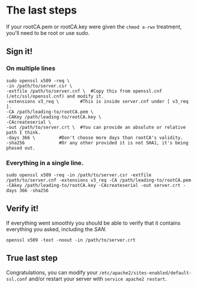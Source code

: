 # The last steps
If your rootCA.pem or rootCA.key were given the `chmod a-rwx` treatment, you'll need to be root or use sudo.
## Sign it!
### On multiple lines

```shell-script
sudo openssl x509 -req \
-in /path/to/server.csr \
-extfile /path/to/server.cnf \	#Copy this from openssl.cnf (/etc/ssl/openssl.cnf) and modify it.
-extensions v3_req \ 		#This is inside server.cnf under [ v3_req ].
-CA /path/leading-to/rootCA.pem \
-CAKey /path/leading-to/rootCA.key \
-CAcreateserial \
-out /path/to/server.crt \	#You can provide an absolute or relative path I think.
-days 366 \			#Don't choose more days than rootCA's validity.
-sha256				#Or any other provided it is not SHA1, it's being phased out.
```
### Everything in a single line.
```shell-script
sudo openssl x509 -req -in /path/to/server.csr -extfile /path/to/server.cnf -extensions v3_req -CA /path/leading-to/rootCA.pem -CAkey /path/leading-to/rootCA.key -CAcreateserial -out server.crt -days 366 -sha256
```
## Verify it!
If everything went smoothly you should be able to verify that it contains everything you asked, including the *SAN*. 
```shell-script
openssl x509 -text -noout -in /path/to/server.crt
```
## True last step
Congratulations, you can modify your `/etc/apache2/sites-enabled/default-ssl.conf` and/or restart your server with `service apache2 restart`.
